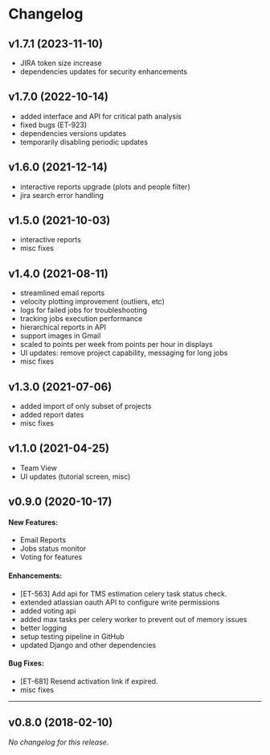 # Changelog

## v1.7.1 (2023-11-10)
- JIRA token size increase
- dependencies updates for security enhancements


## v1.7.0 (2022-10-14)
- added interface and API for critical path analysis
- fixed bugs (ET-923)
- dependencies versions updates
- temporarily disabling periodic updates

## v1.6.0 (2021-12-14)
- interactive reports upgrade (plots and people filter)
- jira search error handling

## v1.5.0 (2021-10-03)
- interactive reports
- misc fixes

## v1.4.0 (2021-08-11)
- streamlined email reports
- velocity plotting improvement (outliers, etc)
- logs for failed jobs for troubleshooting
- tracking jobs execution performance
- hierarchical reports in API
- support images in Gmail
- scaled to points per week from points per hour in displays
- UI updates: remove project capability, messaging for long jobs
- misc fixes

## v1.3.0 (2021-07-06)
- added import of only subset of projects
- added report dates
- misc fixes

## v1.1.0 (2021-04-25)
- Team View
- UI updates (tutorial screen, misc)

## v0.9.0 (2020-10-17)

#### New Features:
- Email Reports
- Jobs status monitor
- Voting for features

#### Enhancements:

- [ET-563] Add api for TMS estimation celery task status check.
- extended atlassian oauth API to configure write permissions
- added voting api
- added max tasks per celery worker to prevent out of memory issues
- better logging
- setup testing pipeline in GitHub
- updated Django and other dependencies

#### Bug Fixes:

- [ET-681] Resend activation link if expired.
- misc fixes


---

## v0.8.0 (2018-02-10)
*No changelog for this release.*
